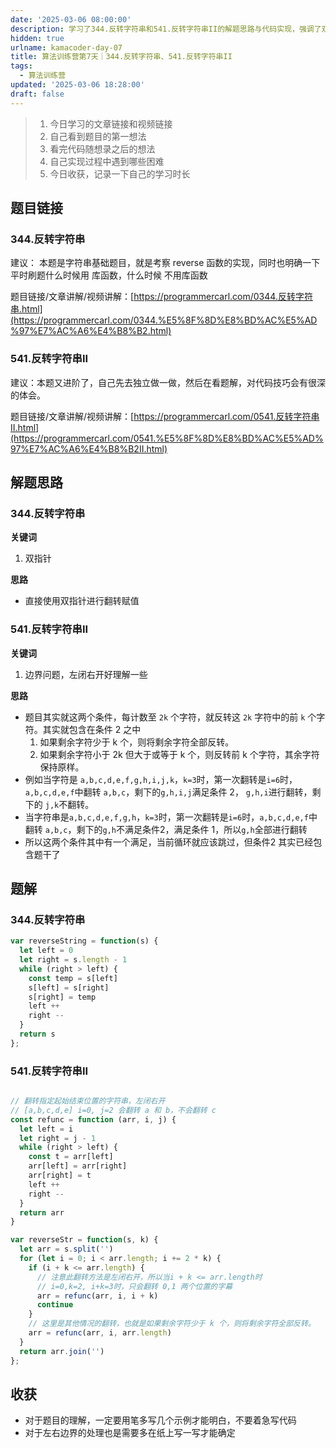 ```yaml
---
date: '2025-03-06 08:00:00'
description: 学习了344.反转字符串和541.反转字符串II的解题思路与代码实现，强调了双指针和边界处理的重要性，并通过示例加深理解。
hidden: true
urlname: kamacoder-day-07
title: 算法训练营第7天｜344.反转字符串、541.反转字符串II
tags:
  - 算法训练营
updated: '2025-03-06 18:28:00'
draft: false
---
```


> 1. 今日学习的文章链接和视频链接  
> 2. 自己看到题目的第一想法  
> 3. 看完代码随想录之后的想法  
> 4. 自己实现过程中遇到哪些困难  
> 5. 今日收获，记录一下自己的学习时长


## 题目链接


### **344.反转字符串**


建议： 本题是字符串基础题目，就是考察 reverse 函数的实现，同时也明确一下 平时刷题什么时候用 库函数，什么时候 不用库函数


题目链接/文章讲解/视频讲解：[https://programmercarl.com/0344.反转字符串.html](https://programmercarl.com/0344.%E5%8F%8D%E8%BD%AC%E5%AD%97%E7%AC%A6%E4%B8%B2.html)


### **541.反转字符串II**


建议：本题又进阶了，自己先去独立做一做，然后在看题解，对代码技巧会有很深的体会。


题目链接/文章讲解/视频讲解：[https://programmercarl.com/0541.反转字符串II.html](https://programmercarl.com/0541.%E5%8F%8D%E8%BD%AC%E5%AD%97%E7%AC%A6%E4%B8%B2II.html)


## 解题思路


### **344.反转字符串**


**关键词**

1. 双指针

**思路**

- 直接使用双指针进行翻转赋值

### **541.反转字符串II**


**关键词**

1. 边界问题，左闭右开好理解一些

**思路**

- 题目其实就这两个条件，每计数至 `2k` 个字符，就反转这 `2k` 字符中的前 `k` 个字符。其实就包含在条件 2 之中
	1. 如果剩余字符少于 k 个，则将剩余字符全部反转。
	2. 如果剩余字符小于 2k 但大于或等于 k 个，则反转前 k 个字符，其余字符保持原样。
- 例如当字符是 `a,b,c,d,e,f,g,h,i,j,k`，`k=3`时，第一次翻转是`i=6`时，`a,b,c,d,e,f`中翻转 `a,b,c`，剩下的`g,h,i,j`满足条件 2， `g,h,i`进行翻转，剩下的 `j,k`不翻转。
- 当字符串是`a,b,c,d,e,f,g,h`，`k=3`时，第一次翻转是`i=6`时，`a,b,c,d,e,f`中翻转 `a,b,c`，剩下的`g,h`不满足条件2，满足条件 1，所以`g,h`全部进行翻转
- 所以这两个条件其中有一个满足，当前循环就应该跳过，但条件2 其实已经包含题干了

## 题解


### **344.反转字符串**


```javascript
var reverseString = function(s) {
  let left = 0
  let right = s.length - 1
  while (right > left) {
    const temp = s[left]
    s[left] = s[right]
    s[right] = temp
    left ++
    right --
  }
  return s
};
```


### **541.反转字符串II** 


```javascript

// 翻转指定起始结束位置的字符串，左闭右开
// [a,b,c,d,e] i=0, j=2 会翻转 a 和 b，不会翻转 c
const refunc = function (arr, i, j) {
  let left = i
  let right = j - 1
  while (right > left) {
    const t = arr[left]
    arr[left] = arr[right]
    arr[right] = t
    left ++
    right --
  }
  return arr
}

var reverseStr = function(s, k) {
  let arr = s.split('')
  for (let i = 0; i < arr.length; i += 2 * k) {
    if (i + k <= arr.length) {
      // 注意此翻转方法是左闭右开，所以当i + k <= arr.length时
      // i=0,k=2, i+k=3时，只会翻转 0,1 两个位置的字幕
      arr = refunc(arr, i, i + k)
      continue
    }
    // 这里是其他情况的翻转，也就是如果剩余字符少于 k 个，则将剩余字符全部反转。
    arr = refunc(arr, i, arr.length)
  }
  return arr.join('')
};
```


## 收获

- 对于题目的理解，一定要用笔多写几个示例才能明白，不要着急写代码
- 对于左右边界的处理也是需要多在纸上写一写才能确定

